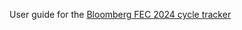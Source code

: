 User guide for the [Bloomberg FEC 2024 cycle tracker](https://github.com/capitolmuckrakr/bloomberg-fec-2024)
